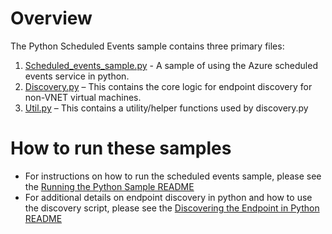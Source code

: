 # Overview
The Python Scheduled Events sample contains three primary files:
1.  [Scheduled_events_sample.py](sample/scheduled_events_sample.py) - A sample of using the Azure scheduled events service in python.
2.	[Discovery.py](discovery/discovery.py) – This contains the core logic for endpoint discovery for non-VNET virtual machines.
3.	[Util.py](discovery/util.py) – This contains a utility/helper functions used by discovery.py

# How to run these samples
* For instructions on how to run the scheduled events sample, please see the [Running the Python Sample README](sample)
* For additional details on endpoint discovery in python and how to use the discovery script, please see the [Discovering the Endpoint in Python README](discovery)

